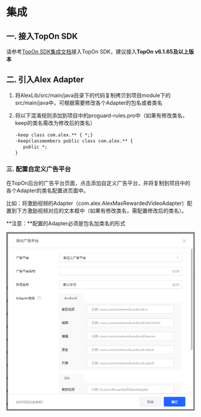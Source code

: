 # 集成

## 一. 接入TopOn SDK

请参考[TopOn SDK集成文档](https://docs.toponad.com/#/zh-cn/android/android_doc/android_sdk_config_access)接入TopOn SDK，建议接入**TopOn v6.1.65及以上版本**



## 二. 引入Alex Adapter

1. 将AlexLib/src/main/java目录下的代码复制拷贝到项目module下的src/main/java中，可根据需要修改各个Adapter的包名或者类名

2. 将以下混淆规则添加到项目中的proguard-rules.pro中（如果有修改类名，keep的类名需改为修改后的类名）

   ```
   -keep class com.alex.** { *;}
   -keepclassmembers public class com.alex.** {
      public *;
   }
   ```

   

### 三. 配置自定义广告平台

在TopOn后台的广告平台页面，点击添加自定义广告平台，并将复制到项目中的各个Adapter的类名配置进页面中。

比如：将激励视频的Adapter（com.alex.AlexMaxRewardedVideoAdapter）配置到下方激励视频对应的文本框中（如果有修改类名，需配置修改后的类名）。

**注意：**配置的Adapter必须是包名加类名的形式

![](img/custom_adapter.jpg)
